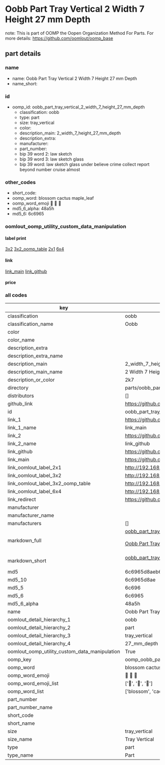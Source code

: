 # Oobb Part Tray Vertical 2 Width 7 Height 27 mm Depth  

note: This is part of OOMP the Oopen Organization Method For Parts. For more details: https://github.com/oomlout/oomp_base

##  part details
  







### name
* name: Oobb Part Tray Vertical 2 Width 7 Height 27 mm Depth
* name_short: 
### id
* oomp_id: oobb_part_tray_vertical_2_width_7_height_27_mm_depth
  * classification: oobb
  * type: part
  * size: tray_vertical
  * color: 
  * description_main: 2_width_7_height_27_mm_depth
  * description_extra: 
  * manufacturer: 
  * part_number: 
  * bip 39 word 2: law sketch
  * bip 39 word 3: law sketch glass
  * bip 39 word: law sketch glass under believe crime collect report beyond number cruise almost

### other_codes
* short_code: 
* oomp_word: blossom cactus maple_leaf
* oomp_word_emoji :blossom: :cactus: :maple_leaf:
* md5_6_alpha: 48a5h
* md5_6: 6c6965






### oomlout_oomp_utility_custom_data_manipulation
#### label print
[3x2](http://192.168.1.245:1112/?label=oomp%2048a5h)
[3x2_oomp_table](http://192.168.1.108:1112/?label=oomp%2048a5h)
[2x1](http://192.168.1.242:1112/?label=oomp%2048a5h)
[6x4](http://192.168.1.55:1112/?label=oomp%2048a5h)    

#### link

[link_main](https://github.com/oomlout/oomlout_oomp_version_1_messy/tree/main/parts/oobb_part_tray_vertical_2_width_7_height_27_mm_depth) [link_github](https://github.com/oomlout/oomlout_oomp_version_1_messy/tree/main/parts/oobb_part_tray_vertical_2_width_7_height_27_mm_depth)                             

#### price







### all codes 
| key | value |  
| --- | --- |  
| classification | oobb |  
| classification_name | Oobb |  
| color |  |  
| color_name |  |  
| description_extra |  |  
| description_extra_name |  |  
| description_main | 2_width_7_height_27_mm_depth |  
| description_main_name | 2 Width 7 Height 27 mm Depth |  
| description_or_color | 2k7 |  
| directory | parts/oobb_part_tray_vertical_2_width_7_height_27_mm_depth |  
| distributors | [] |  
| github_link | https://github.com/oomlout/oomlout_oomp_part_src/tree/main/parts/oobb_part_tray_vertical_2_width_7_height_27_mm_depth |  
| id | oobb_part_tray_vertical_2_width_7_height_27_mm_depth |  
| link_1 | https://github.com/oomlout/oomlout_oomp_version_1_messy/tree/main/parts/oobb_part_tray_vertical_2_width_7_height_27_mm_depth |  
| link_1_name | link_main |  
| link_2 | https://github.com/oomlout/oomlout_oomp_version_1_messy/tree/main/parts/oobb_part_tray_vertical_2_width_7_height_27_mm_depth |  
| link_2_name | link_github |  
| link_github | https://github.com/oomlout/oomlout_oomp_version_1_messy/tree/main/parts/oobb_part_tray_vertical_2_width_7_height_27_mm_depth |  
| link_main | https://github.com/oomlout/oomlout_oomp_version_1_messy/tree/main/parts/oobb_part_tray_vertical_2_width_7_height_27_mm_depth |  
| link_oomlout_label_2x1 | http://192.168.1.242:1112/?label=oomp%2048a5h |  
| link_oomlout_label_3x2 | http://192.168.1.245:1112/?label=oomp%2048a5h |  
| link_oomlout_label_3x2_oomp_table | http://192.168.1.108:1112/?label=oomp%2048a5h |  
| link_oomlout_label_6x4 | http://192.168.1.55:1112/?label=oomp%2048a5h |  
| link_redirect | https://github.com/oomlout/oomlout_oomp_version_1_messy/tree/main/parts/oobb_part_tray_vertical_2_width_7_height_27_mm_depth |  
| manufacturer |  |  
| manufacturer_name |  |  
| manufacturers | [] |  
| markdown_full | [oobb_part_tray_vertical_2_width_7_height_27_mm_depth](none)<br>[](none)<br>[Oobb Part Tray Vertical 2 Width 7 Height 27 Mm Depth](none)<br><br> |  
| markdown_short | [oobb_part_tray_vertical_2_width_7_height_27_mm_depth](none)<br><br> |  
| md5 | 6c6965d8aeb6e5b0ce0a5eccc5f28bef |  
| md5_10 | 6c6965d8ae |  
| md5_5 | 6c696 |  
| md5_6 | 6c6965 |  
| md5_6_alpha | 48a5h |  
| name | Oobb Part Tray Vertical 2 Width 7 Height 27 mm Depth |  
| oomlout_detail_hierarchy_1 | oobb |  
| oomlout_detail_hierarchy_2 | part |  
| oomlout_detail_hierarchy_3 | tray_vertical |  
| oomlout_detail_hierarchy_4 | 27_mm_depth |  
| oomlout_oomp_utility_custom_data_manipulation | True |  
| oomp_key | oomp_oobb_part_tray_vertical_2_width_7_height_27_mm_depth |  
| oomp_word | blossom cactus maple_leaf |  
| oomp_word_emoji | :blossom: :cactus: :maple_leaf: |  
| oomp_word_emoji_list | [':blossom:', ':cactus:', ':maple_leaf:'] |  
| oomp_word_list | ['blossom', 'cactus', 'maple_leaf'] |  
| part_number |  |  
| part_number_name |  |  
| short_code |  |  
| short_name |  |  
| size | tray_vertical |  
| size_name | Tray Vertical |  
| type | part |  
| type_name | Part |  

